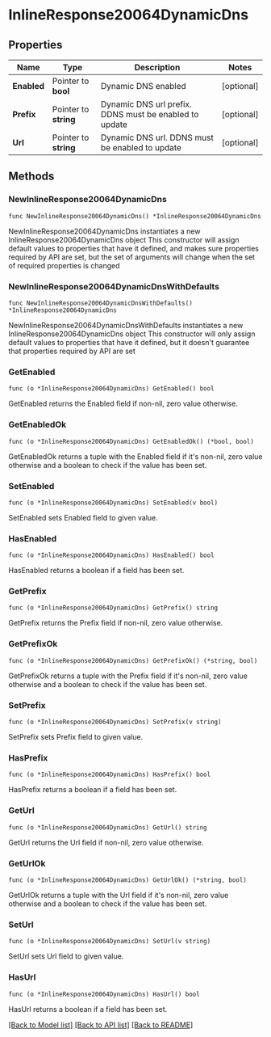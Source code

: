 # InlineResponse20064DynamicDns

## Properties

Name | Type | Description | Notes
------------ | ------------- | ------------- | -------------
**Enabled** | Pointer to **bool** | Dynamic DNS enabled | [optional] 
**Prefix** | Pointer to **string** | Dynamic DNS url prefix. DDNS must be enabled to update | [optional] 
**Url** | Pointer to **string** | Dynamic DNS url. DDNS must be enabled to update | [optional] 

## Methods

### NewInlineResponse20064DynamicDns

`func NewInlineResponse20064DynamicDns() *InlineResponse20064DynamicDns`

NewInlineResponse20064DynamicDns instantiates a new InlineResponse20064DynamicDns object
This constructor will assign default values to properties that have it defined,
and makes sure properties required by API are set, but the set of arguments
will change when the set of required properties is changed

### NewInlineResponse20064DynamicDnsWithDefaults

`func NewInlineResponse20064DynamicDnsWithDefaults() *InlineResponse20064DynamicDns`

NewInlineResponse20064DynamicDnsWithDefaults instantiates a new InlineResponse20064DynamicDns object
This constructor will only assign default values to properties that have it defined,
but it doesn't guarantee that properties required by API are set

### GetEnabled

`func (o *InlineResponse20064DynamicDns) GetEnabled() bool`

GetEnabled returns the Enabled field if non-nil, zero value otherwise.

### GetEnabledOk

`func (o *InlineResponse20064DynamicDns) GetEnabledOk() (*bool, bool)`

GetEnabledOk returns a tuple with the Enabled field if it's non-nil, zero value otherwise
and a boolean to check if the value has been set.

### SetEnabled

`func (o *InlineResponse20064DynamicDns) SetEnabled(v bool)`

SetEnabled sets Enabled field to given value.

### HasEnabled

`func (o *InlineResponse20064DynamicDns) HasEnabled() bool`

HasEnabled returns a boolean if a field has been set.

### GetPrefix

`func (o *InlineResponse20064DynamicDns) GetPrefix() string`

GetPrefix returns the Prefix field if non-nil, zero value otherwise.

### GetPrefixOk

`func (o *InlineResponse20064DynamicDns) GetPrefixOk() (*string, bool)`

GetPrefixOk returns a tuple with the Prefix field if it's non-nil, zero value otherwise
and a boolean to check if the value has been set.

### SetPrefix

`func (o *InlineResponse20064DynamicDns) SetPrefix(v string)`

SetPrefix sets Prefix field to given value.

### HasPrefix

`func (o *InlineResponse20064DynamicDns) HasPrefix() bool`

HasPrefix returns a boolean if a field has been set.

### GetUrl

`func (o *InlineResponse20064DynamicDns) GetUrl() string`

GetUrl returns the Url field if non-nil, zero value otherwise.

### GetUrlOk

`func (o *InlineResponse20064DynamicDns) GetUrlOk() (*string, bool)`

GetUrlOk returns a tuple with the Url field if it's non-nil, zero value otherwise
and a boolean to check if the value has been set.

### SetUrl

`func (o *InlineResponse20064DynamicDns) SetUrl(v string)`

SetUrl sets Url field to given value.

### HasUrl

`func (o *InlineResponse20064DynamicDns) HasUrl() bool`

HasUrl returns a boolean if a field has been set.


[[Back to Model list]](../README.md#documentation-for-models) [[Back to API list]](../README.md#documentation-for-api-endpoints) [[Back to README]](../README.md)



